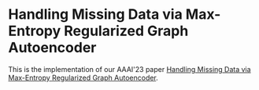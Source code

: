 # Handling Missing Data via Max-Entropy Regularized Graph Autoencoder
This is the implementation of our AAAI'23 paper [Handling Missing Data via Max-Entropy Regularized Graph Autoencoder](https://arxiv.org/abs/2211.16771).
